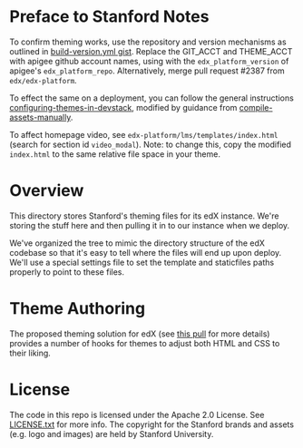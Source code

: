 Preface to Stanford Notes
=========================

To confirm theming works, use the repository and version mechanisms as outlined in
[build-version.yml gist](https://gist.github.com/yarko/8818633).
Replace the GIT_ACCT and THEME_ACCT with apigee github account names,
using with the `edx_platform_version` of apigee's `edx_platform_repo`.
Alternatively, merge pull request #2387 from `edx/edx-platform`.

To effect the same on a deployment, you can follow the general instructions
[configuring-themes-in-devstack](https://github.com/edx/edx-platform/wiki/Developing-on-the-edX-Developer-Stack#configuring-themes-in-devstack),
modified by guidance from
[compile-assets-manually](https://github.com/edx/configuration/wiki/edX-Managing-the-Production-Stack#compile-assets-manually).

To affect homepage video, see `edx-platform/lms/templates/index.html`
(search for section id `video_modal`).
Note: to change this, copy the modified `index.html` to the same relative file space in your theme.

Overview
========
This directory stores Stanford's theming files for its edX instance.
We're storing the stuff here and then pulling it in to our instance
when we deploy.

We've organized the tree to mimic the directory structure of the edX
codebase so that it's easy to tell where the files will end up upon
deploy. We'll use a special settings file to set the template and
staticfiles paths properly to point to these files.

Theme Authoring
===============
The proposed theming solution for edX (see [this pull](https://github.com/edx/edx-platform/pull/1907)
for more details) provides a number of hooks for themes to adjust
both HTML and CSS to their liking.


License
=======

The code in this repo is licensed under the Apache 2.0 License.
See [LICENSE.txt](LICENSE.txt) for more info.  The copyright for the Stanford
brands and assets (e.g. logo and images) are held by Stanford
University.

